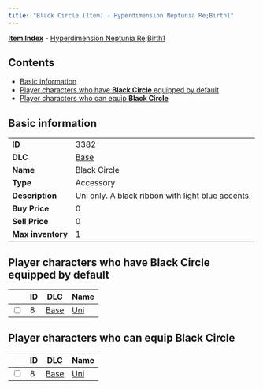 ```yaml
---
title: "Black Circle (Item) - Hyperdimension Neptunia Re;Birth1"
---
```


[**Item Index**](/neptunia/rb1/item/index.html) - [Hyperdimension Neptunia Re;Birth1](/neptunia/rb1)

## Contents

- [Basic information](#basic-information)
- [Player characters who have **Black Circle** equipped by default](#player-characters-who-have-black-circle-equipped-by-default)
- [Player characters who can equip **Black Circle**](#player-characters-who-can-equip-black-circle)

## Basic information

|   |   |
| -- | -- |
| **ID** | 3382 |
| **DLC** | [Base](/neptunia/rb1/dlc/1-base.html) |
| **Name** | Black Circle |
| **Type** | Accessory |
| **Description** | Uni only. A black ribbon with light blue accents. |
| **Buy Price** | 0 |
| **Sell Price** | 0 |
| **Max inventory** | 1 |

## Player characters who have **Black Circle** equipped by default

|    | ID | DLC | Name |
| -- | -- | --- | ---- |
| <input type="checkbox" id="rb1-player-1-8" class="trackbox" /> | 8 | [Base](/neptunia/rb1/dlc/1-base.html) | [Uni](/neptunia/rb1/player/1-8-uni.html) |

## Player characters who can equip **Black Circle**

|    | ID | DLC | Name |
| -- | -- | --- | ---- |
| <input type="checkbox" id="rb1-player-1-8" class="trackbox" /> | 8 | [Base](/neptunia/rb1/dlc/1-base.html) | [Uni](/neptunia/rb1/player/1-8-uni.html) |